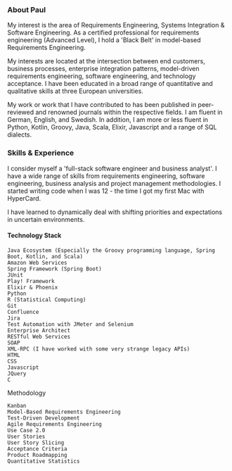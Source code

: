 ### About Paul

My interest is the area of Requirements Engineering, Systems Integration & Software Engineering. As a certified professional for requirements engineering (Advanced Level), I hold a 'Black Belt' in model-based Requirements Engineering.

My interests are located at the intersection between end customers, business processes, enterprise integration patterns, model-driven requirements engineering, software engineering, and technology acceptance. I have been educated in a broad range of quantitative and qualitative skills at three European universities.

My work or work that I have contributed to has been published in peer-reviewed and renowned journals within the respective fields.
I am fluent in German, English, and Swedish. In addition, I am more or less fluent in Python, Kotlin, Groovy, Java, Scala, Elixir, Javascript and a range of SQL dialects. 

### Skills & Experience

I consider myself a 'full-stack software engineer and business analyst'. I have a wide range of skills from requirements engineering, software engineering, business analysis and project management methodologies. I started writing code when I was 12 - the time I got my first Mac with HyperCard.

I have learned to dynamically deal with shifting priorities and expectations in uncertain environments. 

#### Technology Stack

    Java Ecosystem (Especially the Groovy programming language, Spring Boot, Kotlin, and Scala)
    Amazon Web Services
    Spring Framework (Spring Boot)
    JUnit
    Play! Framework
    Elixir & Phoenix
    Python
    R (Statistical Computing)
    Git
    Confluence
    Jira
    Test Automation with JMeter and Selenium
    Enterprise Architect
    RESTful Web Services
    SOAP
    XML-RPC (I have worked with some very strange legacy APIs)
    HTML
    CSS
    Javascript
    JQuery
    C

Methodology

    Kanban
    Model-Based Requirements Engineering
    Test-Driven Development
    Agile Requirements Engineering
    Use Case 2.0
    User Stories
    User Story Slicing
    Acceptance Criteria
    Product Roadmapping
    Quantitative Statistics
